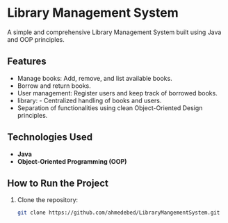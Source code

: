# Library Management System

A simple and comprehensive Library Management System built using Java and OOP principles.

## Features

- Manage books: Add, remove, and list available books.
- Borrow and return books.
- User management: Register users and keep track of borrowed books.
- library: - Centralized handling of books and users.
- Separation of functionalities using clean Object-Oriented Design principles.

## Technologies Used

- **Java**
- **Object-Oriented Programming (OOP)**

## How to Run the Project

1. Clone the repository:
   ```bash
   git clone https://github.com/ahmedebed/LibraryMangementSystem.git

